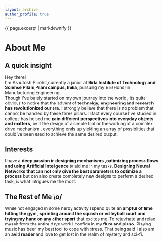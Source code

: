 ```yaml
---
layout: archive
author_profile: true
---
```


{{ page.excerpt | markdownify }}
# About Me  

## A quick insight  
Hey there!   
I'm Ashutosh Purohit,currently a junior at <b>Birla Institute of Technology and Science Pilani,Pilani campus, India</b>, pursuing my B.E(Hons) in Manufacturing Engineering.  
Though I've barely started on my own journey into the world , its quite obvious to notice that the advent of <b>technolgy, engineering and research has revolutionized our era</b>. I strongly believe that there is no problem that cannot be handled by these three pillars. Infact every course I've studied in college has helped me <b>gain different perspectives into everyday objects and matters</b>, be it the design of a simple tool or the working of a complex drive mechanism , everything ends up yielding an array of possiblities that could've been used to achieve the same desired output.   

## Interests  
I have a <b>deep passion in designing mechanisms ,optimizing process flows and using Artificial Inteligence </b>to aid me in my tasks. <b>Designing Neural Networks that can not only give the best parameters to optimize a process</b> but can also create completely new designs to perform a desired task, is what intrigues me the most.


## The Rest of Me \o/
While not engaged in some nerdy activity I spend quite an<b> ampful of time hitting the gym , sprinting around the squash or volleyball court and trying my hand on any other sport</b> that excites me. To rejuvinate and relax myself from the entire days work I confide in my<b> flute and piano</b>. Playing music has been my best tool to cope with stress. That being said I also am an <b>avid reader</b> and love to get lost in the realm of mystery and sci-fi.
